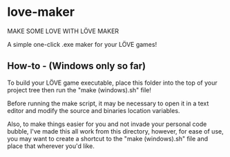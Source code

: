 love-maker
==========
MAKE SOME LOVE WITH LÖVE MAKER

A simple one-click .exe maker for your LÖVE games!

How-to - (Windows only so far)
------------------------------

To build your LÖVE game executable, place this folder into the top of your project tree then run the "make (windows).sh" file!

Before running the make script, it may be necessary to open it in a text editor and modify the source and binaries location variables.

Also, to make things easier for you and not invade your personal code bubble, I've made this all work from this directory, however, for ease of use, you may want to create a shortcut to the "make (windows).sh" file and place that wherever you'd like.
